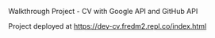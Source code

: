 Walkthrough Project - CV with Google API and GitHub API

Project deployed at https://dev-cv.fredm2.repl.co/index.html
